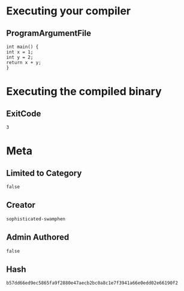 # Executing your compiler

## ProgramArgumentFile

```
int main() { 
int x = 1; 
int y = 2; 
return x + y;
}
```

# Executing the compiled binary

## ExitCode

```
3
```

# Meta

## Limited to Category

```
false
```

## Creator

```
sophisticated-swamphen
```

## Admin Authored

```
false
```

## Hash

```
b57dd66ed9ec5865fa9f2880e47aecb2bc0a8c1e7f3941a66e0edd02e66190f2
```
